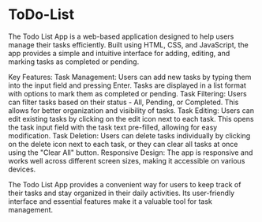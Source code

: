 # ToDo-List

The Todo List App is a web-based application designed to help users manage their tasks efficiently.
Built using HTML, CSS, and JavaScript, the app provides a simple and intuitive interface for adding,
editing, and marking tasks as completed or pending.

Key Features:
Task Management: Users can add new tasks by typing them into the input field and pressing Enter.
    Tasks are displayed in a list format with options to mark them as completed or pending.
Task Filtering: Users can filter tasks based on their status - All, Pending, or Completed. 
    This allows for better organization and visibility of tasks.
Task Editing: Users can edit existing tasks by clicking on the edit icon next to each task. 
    This opens the task input field with the task text pre-filled, allowing for easy modification.
Task Deletion: Users can delete tasks individually by clicking on the delete icon next to each task,
    or they can clear all tasks at once using the "Clear All" button.
Responsive Design: The app is responsive and works well across different screen sizes, making it 
    accessible on various devices.

The Todo List App provides a convenient way for users to keep track of their tasks and stay organized in their daily activities. 
Its user-friendly interface and essential features make it a valuable tool for task management.
